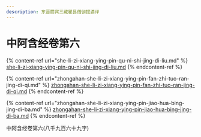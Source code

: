 ```yaml
---
description: 东晋罽宾三藏瞿昙僧伽提婆译
---
```


# 中阿含经卷第六

{% content-ref url="she-li-zi-xiang-ying-pin-qu-ni-shi-jing-di-liu.md" %}
[she-li-zi-xiang-ying-pin-qu-ni-shi-jing-di-liu.md](she-li-zi-xiang-ying-pin-qu-ni-shi-jing-di-liu.md)
{% endcontent-ref %}

{% content-ref url="zhongahan-she-li-zi-xiang-ying-pin-fan-zhi-tuo-ran-jing-di-qi.md" %}
[zhongahan-she-li-zi-xiang-ying-pin-fan-zhi-tuo-ran-jing-di-qi.md](zhongahan-she-li-zi-xiang-ying-pin-fan-zhi-tuo-ran-jing-di-qi.md)
{% endcontent-ref %}

{% content-ref url="zhongahan-she-li-zi-xiang-ying-pin-jiao-hua-bing-jing-di-ba.md" %}
[zhongahan-she-li-zi-xiang-ying-pin-jiao-hua-bing-jing-di-ba.md](zhongahan-she-li-zi-xiang-ying-pin-jiao-hua-bing-jing-di-ba.md)
{% endcontent-ref %}









中阿含经卷第六(八千九百六十九字)

